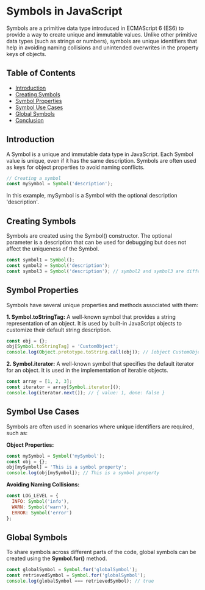 # Symbols in JavaScript

Symbols are a primitive data type introduced in ECMAScript 6 (ES6) to provide a way to create unique and immutable values. Unlike other primitive data types (such as strings or numbers), symbols are unique identifiers that help in avoiding naming collisions and unintended overwrites in the property keys of objects.

## Table of Contents
- [Introduction](#introduction)
- [Creating Symbols](#creating-symbols)
- [Symbol Properties](#symbol-properties)
- [Symbol Use Cases](#symbol-use-cases)
- [Global Symbols](#global-symbols)
- [Conclusion](#conclusion)

## Introduction

A Symbol is a unique and immutable data type in JavaScript. Each Symbol value is unique, even if it has the same description. Symbols are often used as keys for object properties to avoid naming conflicts.

```javascript
// Creating a symbol
const mySymbol = Symbol('description');
```
In this example, mySymbol is a Symbol with the optional description 'description'.

## Creating Symbols
Symbols are created using the Symbol() constructor. The optional parameter is a description that can be used for debugging but does not affect the uniqueness of the Symbol.

```JavaScript
const symbol1 = Symbol();
const symbol2 = Symbol('description');
const symbol3 = Symbol('description'); // symbol2 and symbol3 are different symbols
```

## Symbol Properties
Symbols have several unique properties and methods associated with them:

**1. Symbol.toStringTag:** A well-known symbol that provides a string representation of an object. It is used by built-in JavaScript objects to customize their default string description.

```JavaScript
const obj = {};
obj[Symbol.toStringTag] = 'CustomObject';
console.log(Object.prototype.toString.call(obj)); // [object CustomObject]
```

**2. Symbol.iterator:** A well-known symbol that specifies the default iterator for an object. It is used in the implementation of iterable objects.

```JavaScript
const array = [1, 2, 3];
const iterator = array[Symbol.iterator]();
console.log(iterator.next()); // { value: 1, done: false }
```
## Symbol Use Cases
Symbols are often used in scenarios where unique identifiers are required, such as:

**Object Properties:**
```JavaScript
const mySymbol = Symbol('mySymbol');
const obj = {};
obj[mySymbol] = 'This is a symbol property';
console.log(obj[mySymbol]); // This is a symbol property
```

**Avoiding Naming Collisions:**
```JavaScript
const LOG_LEVEL = {
  INFO: Symbol('info'),
  WARN: Symbol('warn'),
  ERROR: Symbol('error')
};
```
## Global Symbols
To share symbols across different parts of the code, global symbols can be created using the **Symbol.for()** method.

```JavaScript
const globalSymbol = Symbol.for('globalSymbol');
const retrievedSymbol = Symbol.for('globalSymbol');
console.log(globalSymbol === retrievedSymbol); // true
```